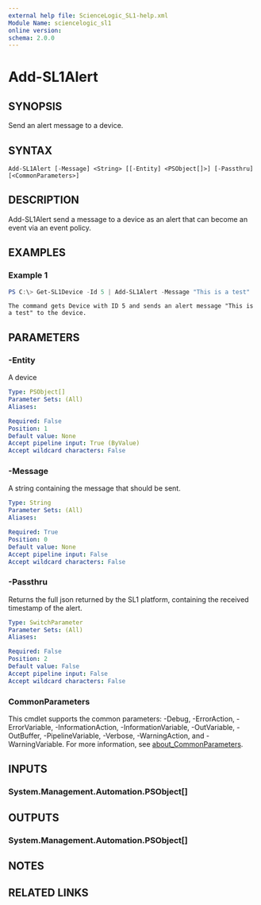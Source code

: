 ```yaml
---
external help file: ScienceLogic_SL1-help.xml
Module Name: sciencelogic_sl1
online version:
schema: 2.0.0
---
```


# Add-SL1Alert

## SYNOPSIS

Send an alert message to a device.

## SYNTAX

```
Add-SL1Alert [-Message] <String> [[-Entity] <PSObject[]>] [-Passthru] [<CommonParameters>]
```

## DESCRIPTION

Add-SL1Alert send a message to a device as an alert that can become an event via an event policy.

## EXAMPLES

### Example 1
```powershell
PS C:\> Get-SL1Device -Id 5 | Add-SL1Alert -Message "This is a test"
```

```text
The command gets Device with ID 5 and sends an alert message "This is a test" to the device.
```

## PARAMETERS

### -Entity

A device

```yaml
Type: PSObject[]
Parameter Sets: (All)
Aliases:

Required: False
Position: 1
Default value: None
Accept pipeline input: True (ByValue)
Accept wildcard characters: False
```

### -Message

A string containing the message that should be sent.

```yaml
Type: String
Parameter Sets: (All)
Aliases:

Required: True
Position: 0
Default value: None
Accept pipeline input: False
Accept wildcard characters: False
```

### -Passthru

Returns the full json returned by the SL1 platform, containing the received timestamp of the alert.

```yaml
Type: SwitchParameter
Parameter Sets: (All)
Aliases:

Required: False
Position: 2
Default value: False
Accept pipeline input: False
Accept wildcard characters: False
```

### CommonParameters
This cmdlet supports the common parameters: -Debug, -ErrorAction, -ErrorVariable, -InformationAction, -InformationVariable, -OutVariable, -OutBuffer, -PipelineVariable, -Verbose, -WarningAction, and -WarningVariable. For more information, see [about_CommonParameters](http://go.microsoft.com/fwlink/?LinkID=113216).

## INPUTS

### System.Management.Automation.PSObject[]
## OUTPUTS

### System.Management.Automation.PSObject[]
## NOTES

## RELATED LINKS
